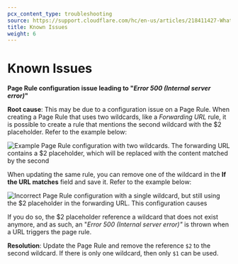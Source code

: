 ```yaml
---
pcx_content_type: troubleshooting
source: https://support.cloudflare.com/hc/en-us/articles/218411427-What-do-the-custom-caching-options-mean-in-Page-Rules-#summary-of-page-rules-settings
title: Known Issues
weight: 6
---
```


# Known Issues

**Page Rule configuration issue leading to "****_Error 500 (Internal server error)_****"**

**Root cause**: This may be due to a configuration issue on a Page Rule. When creating a Page Rule that uses two wildcards, like a _Forwarding URL_ rule, it is possible to create a rule that mentions the second wildcard with the $2 placeholder. Refer to the example below:

![Example Page Rule configuration with two wildcards. The forwarding URL contains a $2 placeholder, which will be replaced with the content matched by the second ](/images/support/page-rule-create.png)

When updating the same rule, you can remove one of the wildcard in the **If the URL matches** field and save it. Refer to the example below:

![Incorrect Page Rule configuration with a single wildcard, but still using the $2 placeholder in the forwarding URL. This configuration causes ](/images/support/page-rule-update.png)

If you do so, the $2 placeholder reference a wildcard that does not exist anymore, and as such, an "_Error 500 (Internal server error)"_ is thrown when a URL triggers the page rule.

**Resolution**: Update the Page Rule and remove the reference `$2` to the second wildcard. If there is only one wildcard, then only `$1` can be used.

